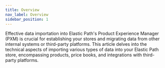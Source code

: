 ```yaml
---
title: Overview
nav_label: Overview
sidebar_position: 1
---
```


Effective data importation into Elastic Path's Product Experience Manager (PXM) is crucial for establishing your stores and migrating data from other internal systems or third-party platforms. This article delves into the technical aspects of importing various types of data into your Elastic Path store, encompassing products, price books, and integrations with third-party platforms.

